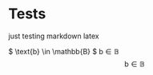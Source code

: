 # Tests

just testing markdown latex

$ \text{b} \in \mathbb{B} $
$\text{b} \in \mathbb{B}$
$$
\text{b} \in \mathbb{B}
$$
